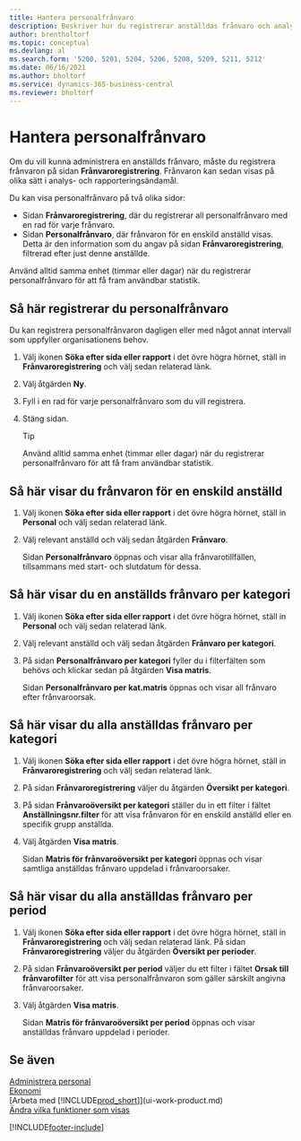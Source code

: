 ```yaml
---
title: Hantera personalfrånvaro
description: Beskriver hur du registrerar anställdas frånvaro och analyserar frånvarostatistiken med hjälp av sidorna frånvaroregistrering och personalfrånvaro.
author: brentholtorf
ms.topic: conceptual
ms.devlang: al
ms.search.form: '5200, 5201, 5204, 5206, 5208, 5209, 5211, 5212'
ms.date: 06/16/2021
ms.author: bholtorf
ms.service: dynamics-365-business-central
ms.reviewer: bholtorf
---
```

# <a name="manage-employee-absence"></a>Hantera personalfrånvaro
Om du vill kunna administrera en anställds frånvaro, måste du registrera frånvaron på sidan **Frånvaroregistrering**. Frånvaron kan sedan visas på olika sätt i analys- och rapporteringsändamål.

Du kan visa personalfrånvaro på två olika sidor:

* Sidan **Frånvaroregistrering**, där du registrerar all personalfrånvaro med en rad för varje frånvaro.
* Sidan **Personalfrånvaro**, där frånvaron för en enskild anställd visas. Detta är den information som du angav på sidan **Frånvaroregistrering**, filtrerad efter just denne anställde.

Använd alltid samma enhet (timmar eller dagar) när du registrerar personalfrånvaro för att få fram användbar statistik.

## <a name="to-register-employee-absence"></a>Så här registrerar du personalfrånvaro
Du kan registrera personalfrånvaron dagligen eller med något annat intervall som uppfyller organisationens behov.

1. Välj ikonen **Söka efter sida eller rapport** i det övre högra hörnet, ställ in **Frånvaroregistrering** och välj sedan relaterad länk.
2. Välj åtgärden **Ny**.
3. Fyll i en rad för varje personalfrånvaro som du vill registrera.
4. Stäng sidan.

    > [!Tip]
    > Använd alltid samma enhet (timmar eller dagar) när du registrerar personalfrånvaro för att få fram användbar statistik.

## <a name="to-view-an-individual-employees-absence"></a>Så här visar du frånvaron för en enskild anställd
1. Välj ikonen **Söka efter sida eller rapport** i det övre högra hörnet, ställ in **Personal** och välj sedan relaterad länk.
2. Välj relevant anställd och välj sedan åtgärden **Frånvaro**.

    Sidan **Personalfrånvaro** öppnas och visar alla frånvarotillfällen, tillsammans med start- och slutdatum för dessa.

## <a name="to-view-an-employees-absence-by-categories"></a>Så här visar du en anställds frånvaro per kategori
1. Välj ikonen **Söka efter sida eller rapport** i det övre högra hörnet, ställ in **Personal** och välj sedan relaterad länk.
2. Välj relevant anställd och välj sedan åtgärden **Frånvaro per kategori**.
3. På sidan **Personalfrånvaro per kategori** fyller du i filterfälten som behövs och klickar sedan på åtgärden **Visa matris**.

    Sidan **Personalfrånvaro per kat.matris** öppnas och visar all frånvaro efter frånvaroorsak.

## <a name="to-view-all-employee-absences-by-category"></a>Så här visar du alla anställdas frånvaro per kategori
1. Välj ikonen **Söka efter sida eller rapport** i det övre högra hörnet, ställ in **Frånvaroregistrering** och välj sedan relaterad länk.
2. På sidan **Frånvaroregistrering** väljer du åtgärden **Översikt per kategori**.
3. På sidan **Frånvaroöversikt per kategori** ställer du in ett filter i fältet **Anställningsnr.filter** för att visa frånvaron för en enskild anställd eller en specifik grupp anställda.
4. Välj åtgärden **Visa matris**.

    Sidan **Matris för frånvaroöversikt per kategori** öppnas och visar samtliga anställdas frånvaro uppdelad i frånvaroorsaker.

## <a name="to-view-all-employee-absences-by-period"></a>Så här visar du alla anställdas frånvaro per period
1. Välj ikonen **Söka efter sida eller rapport** i det övre högra hörnet, ställ in **Frånvaroregistrering** och välj sedan relaterad länk.
   På sidan **Frånvaroregistrering** väljer du åtgärden **Översikt per perioder**.
2. På sidan **Frånvaroöversikt per period** väljer du ett filter i fältet **Orsak till frånvarofilter** för att visa personalfrånvaron som gäller särskilt angivna frånvaroorsaker.
3. Välj åtgärden **Visa matris**.

    Sidan **Matris för frånvaroöversikt per period** öppnas och visar anställdas frånvaro uppdelad i perioder.

## <a name="see-also"></a>Se även
[Administrera personal](hr-manage-human-resources.md)  
[Ekonomi](finance.md)  
[Arbeta med [!INCLUDE[prod_short](includes/prod_short.md)]](ui-work-product.md)  
[Ändra vilka funktioner som visas](ui-experiences.md)


[!INCLUDE[footer-include](includes/footer-banner.md)]

